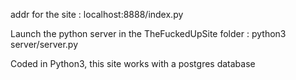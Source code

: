 addr for the site : localhost:8888/index.py

Launch the python server in the TheFuckedUpSite folder : python3 server/server.py

Coded in Python3, this site works with a postgres database
